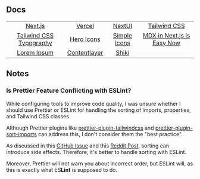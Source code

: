 ## Docs

|                           |                |                |                              |
| :-----------------------: | :------------: | :------------: | :--------------------------: |
|         [Next.js]         |    [Vercel]    |    [NextUI]    |        [Tailwind CSS]        |
| [Tailwind CSS Typography] |  [Hero Icons]  | [Simple Icons] | [MDX in Next.js is Easy Now] |
|       [Lorem Ipsum]       | [Contentlayer] |    [Shiki]     |                              |

[Next.js]: https://nextjs.org/docs
[Vercel]: https://vercel.com/
[NextUI]: https://nextui.org/docs/guide/introduction
[Tailwind CSS]: https://tailwindcss.com/docs/installation
[Tailwind CSS Typography]: https://github.com/tailwindlabs/tailwindcss-typography
[Hero Icons]: https://heroicons.com/
[Simple Icons]: https://simpleicons.org/
[MDX in Next.js is Easy Now]: https://www.youtube.com/watch?v=MsSUAOkepCw
[Lorem Ipsum]: https://www.lipsum.com/
[Contentlayer]: https://github.com/timlrx/contentlayer2
[Shiki]: https://github.com/shikijs/shiki

## Notes

### Is Prettier Feature Conflicting with ESLint?

While configuring tools to improve code quality, I was unsure whether I should use Prettier or ESLint for handling the sorting of imports, properties, and Tailwind CSS classes.

Although Prettier plugins like [prettier-plugin-tailwindcss](https://github.com/tailwindlabs/prettier-plugin-tailwindcss) and [prettier-plugin-sort-imports](https://github.com/trivago/prettier-plugin-sort-imports) can address this, I don't consider them the "best practice".

As discussed in this [GitHub Issue](https://github.com/prettier/prettier/issues/2460) and this [Reddit Post](https://www.reddit.com/r/typescript/comments/15lr8p1/sorting_imports_eslint_vs_prettier), sorting can introduce side effects. Therefore, it's better to handle sorting with ESLint.

Moreover, Prettier will not warn you about incorrect order, but ESLint will, as this is exactly what ES**Lint** is supposed to do.
